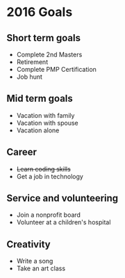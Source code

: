 # 2016 Goals

## Short term goals
 * Complete 2nd Masters
 * Retirement
 * Complete PMP Certification
 * Job hunt

## Mid term goals
 * Vacation with family
 * Vacation with spouse
 * Vacation alone
 
## Career
 * ~~Learn coding skills~~
 * Get a job in technology

## Service and volunteering
 * Join a nonprofit board
 * Volunteer at a children's hospital
 
## Creativity
* Write a song
* Take an art class
